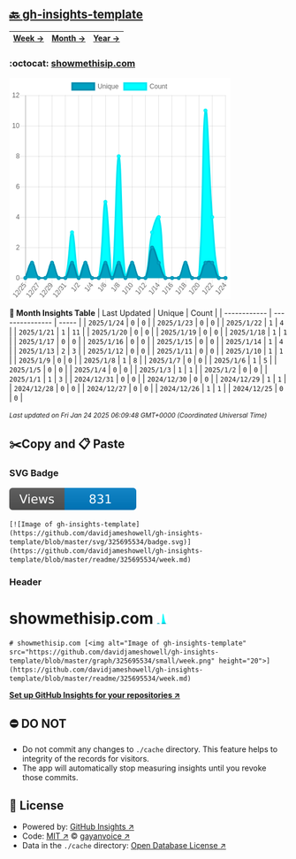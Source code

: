 ## [🔙 gh-insights-template](https://github.com/davidjameshowell/gh-insights-template)
| [**Week →**](https://github.com/davidjameshowell/gh-insights-template/blob/master/readme/325695534/week.md) | [**Month →**](https://github.com/davidjameshowell/gh-insights-template/blob/master/readme/325695534/month.md) | [**Year →**](https://github.com/davidjameshowell/gh-insights-template/blob/master/readme/325695534/year.md) |
 | ------------ | --------------- | ----- |

### :octocat: [showmethisip.com](https://github.com/davidjameshowell/showmethisip.com)
![Image of gh-insights-template](https://github.com/davidjameshowell/gh-insights-template/blob/master/graph/325695534/large/month.png)

**:calendar: Month Insights Table**
| Last Updated | Unique | Count |
 | ------------ | --------------- | ----- |
 | `2025/1/24` |  `0` | `0` |
 | `2025/1/23` |  `0` | `0` |
 | `2025/1/22` |  `1` | `4` |
 | `2025/1/21` |  `1` | `11` |
 | `2025/1/20` |  `0` | `0` |
 | `2025/1/19` |  `0` | `0` |
 | `2025/1/18` |  `1` | `1` |
 | `2025/1/17` |  `0` | `0` |
 | `2025/1/16` |  `0` | `0` |
 | `2025/1/15` |  `0` | `0` |
 | `2025/1/14` |  `1` | `4` |
 | `2025/1/13` |  `2` | `3` |
 | `2025/1/12` |  `0` | `0` |
 | `2025/1/11` |  `0` | `0` |
 | `2025/1/10` |  `1` | `1` |
 | `2025/1/9` |  `0` | `0` |
 | `2025/1/8` |  `1` | `8` |
 | `2025/1/7` |  `0` | `0` |
 | `2025/1/6` |  `1` | `5` |
 | `2025/1/5` |  `0` | `0` |
 | `2025/1/4` |  `0` | `0` |
 | `2025/1/3` |  `1` | `1` |
 | `2025/1/2` |  `0` | `0` |
 | `2025/1/1` |  `1` | `3` |
 | `2024/12/31` |  `0` | `0` |
 | `2024/12/30` |  `0` | `0` |
 | `2024/12/29` |  `1` | `1` |
 | `2024/12/28` |  `0` | `0` |
 | `2024/12/27` |  `0` | `0` |
 | `2024/12/26` |  `1` | `1` |
 | `2024/12/25` |  `0` | `0` |

<small><i>Last updated on Fri Jan 24 2025 06:09:48 GMT+0000 (Coordinated Universal Time)</i></small>

## ✂️Copy and 📋 Paste
### SVG Badge
[![Image of gh-insights-template](https://github.com/davidjameshowell/gh-insights-template/blob/master/svg/325695534/badge.svg)](https://github.com/davidjameshowell/gh-insights-template/blob/master/readme/325695534/week.md)
```readme
[![Image of gh-insights-template](https://github.com/davidjameshowell/gh-insights-template/blob/master/svg/325695534/badge.svg)](https://github.com/davidjameshowell/gh-insights-template/blob/master/readme/325695534/week.md)
```
### Header
# showmethisip.com [<img alt="Image of gh-insights-template" src="https://github.com/davidjameshowell/gh-insights-template/blob/master/graph/325695534/small/week.png" height="20">](https://github.com/davidjameshowell/gh-insights-template/blob/master/readme/325695534/week.md)
```readme
# showmethisip.com [<img alt="Image of gh-insights-template" src="https://github.com/davidjameshowell/gh-insights-template/blob/master/graph/325695534/small/week.png" height="20">](https://github.com/davidjameshowell/gh-insights-template/blob/master/readme/325695534/week.md)
```
[**Set up GitHub Insights for your repositories ↗️**](https://github.com/gayanvoice/github-insights)
## ⛔ DO NOT
- Do not commit any changes to `./cache` directory. This feature helps to integrity of the records for visitors.
- The app will automatically stop measuring insights until you revoke those commits.
## 📄 License
- Powered by: [GitHub Insights ↗️](https://github.com/gayanvoice/github-insights)
- Code: [MIT ↗️](./LICENSE) © [gayanvoice ↗️](https://github.com/gayanvoice)
- Data in the `./cache` directory: [Open Database License ↗️](https://opendatacommons.org/licenses/odbl/1-0/)